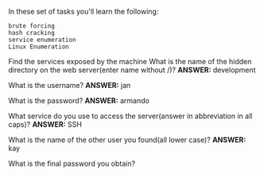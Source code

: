 In these set of tasks you'll learn the following:

    brute forcing 
    hash cracking 
    service enumeration
    Linux Enumeration


Find the services exposed by the machine
What is the name of the hidden directory on the web server(enter name without /)?
**ANSWER:** development

What is the username?
**ANSWER:** jan

What is the password?
**ANSWER:** armando

What service do you use to access the server(answer in abbreviation in all caps)?
**ANSWER:** SSH

What is the name of the other user you found(all lower case)?
**ANSWER:** kay




What is the final password you obtain?
